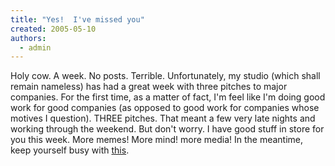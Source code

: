 ```yaml
---
title: "Yes!  I've missed you"
created: 2005-05-10
authors: 
  - admin
---
```


Holy cow. A week. No posts. Terrible. Unfortunately, my studio (which shall remain nameless) has had a great week with three pitches to major companies. For the first time, as a matter of fact, I'm feel like I'm doing good work for good companies (as opposed to good work for companies whose motives I question). THREE pitches. That meant a few very late nights and working through the weekend. But don't worry. I have good stuff in store for you this week. More memes! More mind! more media! In the meantime, keep yourself busy with [this](http://www.monkeytroniccircusofconquest.com/FBF-exp.html).
